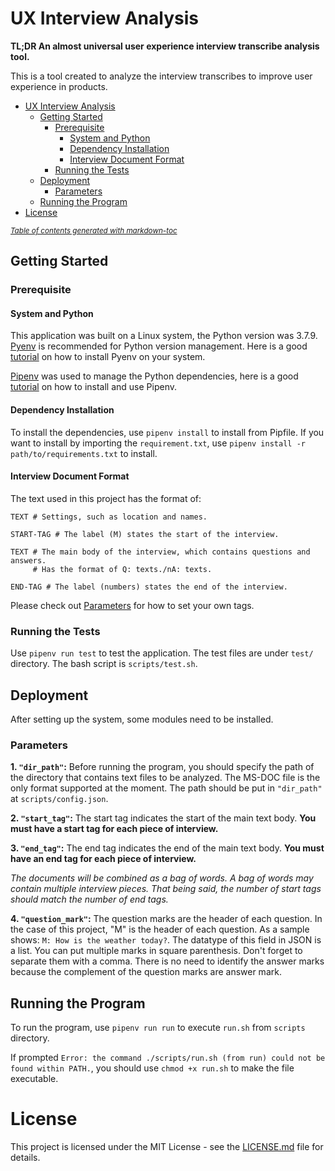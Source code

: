 # UX Interview Analysis

**TL;DR An almost universal user experience interview transcribe analysis tool.**

This is a tool created to analyze the interview transcribes to improve user
experience in products.

- [UX Interview Analysis](#ux-interview-analysis)
  * [Getting Started](#getting-started)
    + [Prerequisite](#prerequisite)
      - [System and Python](#system-and-python)
      - [Dependency Installation](#dependency-installation)
      - [Interview Document Format](#interview-document-format)
    + [Running the Tests](#running-the-tests)
  * [Deployment](#deployment)
    + [Parameters](#parameters)
  * [Running the Program](#running-the-program)
- [License](#license)

<small><i><a href='http://ecotrust-canada.github.io/markdown-toc/'>Table of contents generated with markdown-toc</a></i></small>

## Getting Started

### Prerequisite

#### System and Python

This application was built on a Linux system, the Python version was 3.7.9.
[Pyenv](https://github.com/pyenv/pyenv) is recommended for Python version management.
Here is a good [tutorial](https://realpython.com/intro-to-pyenv/) on how to install
Pyenv on your system.

[Pipenv](https://github.com/pypa/pipenv) was used to manage the Python dependencies,
here is a good [tutorial](https://realpython.com/pipenv-guide/) on how to install
and use Pipenv.

#### Dependency Installation

To install the dependencies, use `pipenv install` to install from Pipfile. If you
want to install by importing the `requirement.txt`, use
`pipenv install -r path/to/requirements.txt` to install.

#### Interview Document Format

The text used in this project has the format of:

```
TEXT # Settings, such as location and names.

START-TAG # The label (M) states the start of the interview.

TEXT # The main body of the interview, which contains questions and answers.
     # Has the format of Q: texts./nA: texts.

END-TAG # The label (numbers) states the end of the interview.
```

Please check out [Parameters](#parameters) for how to set your own tags.

### Running the Tests

Use `pipenv run test` to test the application. The test files are under `test/`
directory. The bash script is `scripts/test.sh`.

## Deployment

After setting up the system, some modules need to be installed.

### Parameters

**1. `"dir_path"`:** Before running the program, you should specify the path of the
directory that contains text files to be analyzed. The MS-DOC file is the only
format supported at the moment. The path should be put in `"dir_path"` at
`scripts/config.json`.

**2. `"start_tag"`:** The start tag indicates the start of the main text body. **You
must have a start tag for each piece of interview.**

**3. `"end_tag"`:** The end tag indicates the end of the main text body. **You must
have an end tag for each piece of interview.**

*The documents will be combined as a bag of words. A bag of words may contain
multiple interview pieces. That being said, the number of start tags should match
the number of end tags.*

**4. `"question_mark"`:** The question marks are the header of each question. In
the case of this project, "M" is the header of each question. As a sample shows:
`M: How is the weather today?`. The datatype of this field in JSON is a list. You
can put multiple marks in square parenthesis. Don't forget to separate them with a comma.
There is no need to identify the answer marks because the complement of the question
marks are answer mark.

## Running the Program

To run the program, use `pipenv run run` to execute `run.sh` from `scripts` directory.

If prompted
`Error: the command ./scripts/run.sh (from run) could not be found within PATH.`,
 you should use `chmod +x run.sh` to make the file executable.

# License

This project is licensed under the MIT License - see the [LICENSE.md](LICENSE)
file for details.
